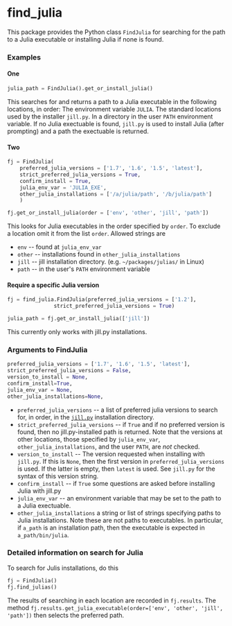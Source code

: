# find_julia

This package provides the Python class `FindJulia` for searching for the path to a Julia
executable or installing Julia if none is found.


### Examples

#### One

```python
julia_path = FindJulia().get_or_install_julia()
```

This searches for and returns a path to a Julia executable in the following
locations, in order: The environment variable `JULIA`.
The standard locations used by the installer `jill.py`.
In a directory in the user `PATH` environment variable.
If no Julia exectuable is found, `jill.py` is used to install Julia (after prompting)
and a path the exectuable is returned.

#### Two

```python
fj = FindJulia(
    preferred_julia_versions = ['1.7', '1.6', '1.5', 'latest'],
    strict_preferred_julia_versions = True,
    confirm_install = True,
    julia_env_var = 'JULIA_EXE',
    other_julia_installations = ['/a/julia/path', '/b/julia/path']
    )

fj.get_or_install_julia(order = ['env', 'other', 'jill', 'path'])
```

This looks for Julia executables in the order specified by `order`. To exclude
a location omit it from the list `order`. Allowed strings are

* `env` -- found at `julia_env_var`
* `other` -- installations found in `other_julia_installations`
* `jill` -- jill installation directory. (e.g. `~/packages/julias/` in Linux)
* `path` -- in the user's `PATH` environment variable

#### Require a specific Julia version

```python
fj = find_julia.FindJulia(preferred_julia_versions = ['1.2'],
               strict_preferred_julia_versions = True)

julia_path = fj.get_or_install_julia(['jill'])
```

This currently only works with jill.py installations.

### Arguments to FindJulia

```python
preferred_julia_versions = ['1.7', '1.6', '1.5', 'latest'],
strict_preferred_julia_versions = False,
version_to_install = None,
confirm_install=True,
julia_env_var = None,
other_julia_installations=None,
```

* `preferred_julia_versions` -- a list of preferred julia versions to search for, in order, in the [`jill.py`](https://github.com/johnnychen94/jill.py)
   installation directory.
*  `strict_preferred_julia_versions` -- if `True` and if no preferred version is found, then no jill.py-installed path is returned.
   Note that the versions at other locations, those specified by `julia_env_var`, `other_julia_installations`, and the user `PATH`, are
   *not* checked.
*  `version_to_install` -- The version requested when installing with `jill.py`. If this is `None`, then the first
    version in `preferred_julia_versions` is used. If the latter is empty, then `latest` is used.
    See `jill.py` for the syntax of this version string.
*  `confirm_install` -- if `True` some questions are asked before installing Julia with jill.py
*  `julia_env_var` -- an environment variable that may be set to the path to a Julia exectuable.
*  `other_julia_installations` a string or list of strings specifying paths to Julia installations.
    Note these are not paths to executables. In particular, if `a_path` is an installation path, then
    the executable is expected in `a_path/bin/julia`.

### Detailed information on search for Julia

To search for Julis installations, do this
```python
fj = FindJulia()
fj.find_julias()
```

The results of searching in each location are recorded in `fj.results`.
The method `fj.results.get_julia_executable(order=['env', 'other', 'jill', 'path'])` then selects
the preferred path.
